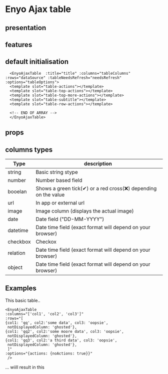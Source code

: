 # Enyo Ajax table

## presentation



## features

## default initialisation


```
  <EnyoAjaxTable  :title="title" :columns="tableColumns" :rows="dataSource" :tableNeedsRefresh="needsRefresh" :options="tableOptions">
  <template slot="table-actions"></template>
  <template slot="table-top-actions"></template>
  <template slot="table-top-more-actions"></template>
  <template slot="table-subtitle"></template>
  <template slot="table-row-actions"></template>

  <!-- END OF ARRAY -->
  </EnyoAjaxTable>
  ```


## props


<ComponentDoc :component="'EnyoAjaxTable'" />


## columns types

| Type   |     description      |
|----------|---------------|
| string | Basic string stype |
| number | Number based field   |
| booelan | Shows a green tick(✔) or a red cross(❌) depending on the value |
| url | In app or external url |
| image | Image column (displays the actual image) |
| date | Date field ("DD-MM-YYYY") |
| datetime | Date time field (exact format will depend on your browser) |
| checkbox | Checkox |
| relation | Date time field (exact format will depend on your browser) <Badge text="beta"/> |
| object | Date time field (exact format will depend on your browser) |



## Examples

This basic table..
```
<EnyoAjaxTable
:columns="['col1', 'col2', 'col3']"
:rows="[
{col1: 'qq', col2:'some data', col3: 'oopsie',
 notDisplayedColumn: 'ghosted'},
{col1: 'qq2', col2:'some moore data', col3: 'oopsie',
 notDisplayedColumn: 'ghosted'},
{col1: 'qq3', col2:'a third data', col3: 'oopsie',
 notDisplayedColumn: 'ghosted'},
 ]"
:options="{actions: {noActions: true}}"
 />
```

... wiill result in this

<AjaxTableDemo />
